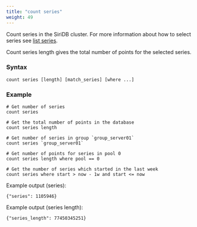```yaml
---
title: "count series"
weight: 49
---
```


Count series in the SiriDB cluster. For more information about how to select
series see [list series](../list_series).

Count series length gives the total number of points for the selected series.

### Syntax

    count series [length] [match_series] [where ...]

### Example

    # Get number of series
    count series

    # Get the total number of points in the database
    count series length

    # Get number of series in group `group_server01`
    count series `group_server01`

    # Get number of points for series in pool 0
    count series length where pool == 0

    # Get the number of series which started in the last week
    count series where start > now - 1w and start <= now

Example output (series):

    {"series": 1105946}

Example output (series length):

    {"series_length": 77450345251}

